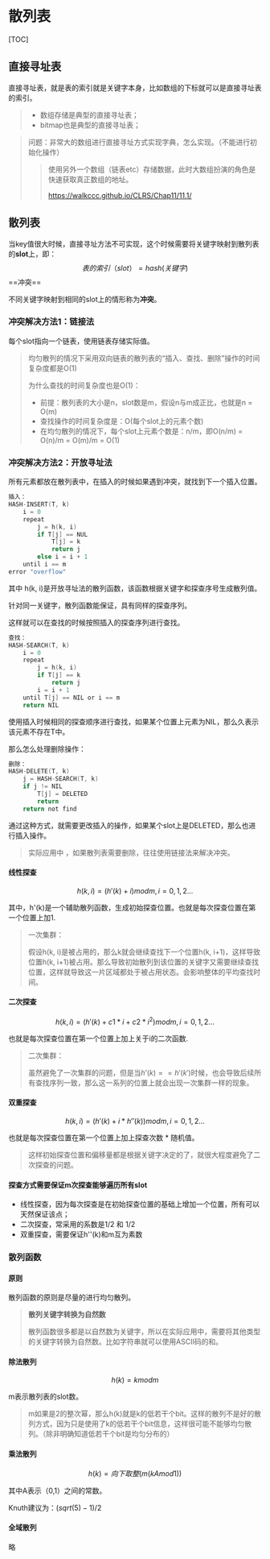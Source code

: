 # 散列表

[TOC]

## 直接寻址表

直接寻址表，就是表的索引就是关键字本身，比如数组的下标就可以是直接寻址表的索引。

> - 数组存储是典型的直接寻址表；
> - bitmap也是典型的直接寻址表；

> 问题：非常大的数组进行直接寻址方式实现字典，怎么实现。（不能进行初始化操作）
>
> > 使用另外一个数组（链表etc）存储数据，此时大数组扮演的角色是快速获取真正数组的地址。
> >
> > https://walkccc.github.io/CLRS/Chap11/11.1/

## 散列表

当key值很大时候，直接寻址方法不可实现，这个时候需要将关键字映射到散列表的**slot**上，即：
$$
表的索引（slot） = hash(关键字)
$$
==冲突==

不同关键字映射到相同的slot上的情形称为**冲突**。

### 冲突解决方法1：链接法

每个slot指向一个链表，使用链表存储实际值。

> 均匀散列的情况下采用双向链表的散列表的“插入、查找、删除”操作的时间复杂度都是O(1)
>
> 为什么查找的时间复杂度也是O(1)：
>
> - 前提：散列表的大小是n，slot数是m，假设n与m成正比，也就是n = O(m)
> - 查找操作的时间复杂度是：O(每个slot上的元素个数)
> - 在均匀散列的情况下，每个slot上元素个数是：n/m，即O(n/m) = O(n)/m = O(m)/m = O(1)

### 冲突解决方法2：开放寻址法

所有元素都放在散列表中，在插入的时候如果遇到冲突，就找到下一个插入位置。

```c
插入：
HASH-INSERT(T, k)
    i = 0
    repeat
    	j = h(k, i)
    	if T[j] == NUL
    		T[j] = k
    		return j
    	else i = i + 1
	until i == m
error "overflow"
```

其中 h(k, i)是开放寻址法的散列函数，该函数根据关键字和探查序号生成散列值。

针对同一关键字，散列函数能保证，具有同样的探查序列。

这样就可以在查找的时候按照插入的探查序列进行查找。

```c
查找：
HASH-SEARCH(T, k)
	i = 0
	repeat
		j = h(k, i)
		if T[j] == k
			return j
		i = i + 1
	until T[j] == NIL or i == m
	return NIL
```

使用插入时候相同的探查顺序进行查找，如果某个位置上元素为NIL，那么久表示该元素不存在T中。

那么怎么处理删除操作：

```c
删除：
HASH-DELETE(T, k)
	j = HASH-SEARCH(T, k)
	if j != NIL
		T[j] = DELETED
		return 
    return not find
```

通过这种方式，就需要更改插入的操作，如果某个slot上是DELETED，那么也进行插入操作。

>实际应用中 ，如果散列表需要删除，往往使用链接法来解决冲突。

#### 线性探查

$$
h(k, i) = (h'(k) + i) mod m, i = 0,1,2...
$$

其中，h'(k)是一个辅助散列函数，生成初始探查位置。也就是每次探查位置在第一个位置上加1.

> 一次集群：
>
> 假设h(k, i)是被占用的，那么k就会继续查找下一个位置h(k, i+1)，这样导致位置h(k, i+1)被占用。那么导致初始散列到该位置的关键字又需要继续查找位置，这样就导致这一片区域都处于被占用状态。会影响整体的平均查找时间。

#### 二次探查
$$
h(k, i) = (h'(k) + c1*i + c2*i^2) mod m, i = 0,1,2...
$$

也就是每次探查位置在第一个位置上加上关于i的二次函数.

> 二次集群：
>
> 虽然避免了一次集群的问题，但是当$h’(k)== h'(k')$时候，也会导致后续所有查找序列一致，那么这一系列的位置上就会出现一次集群一样的现象。

#### 双重探查

$$
h(k, i) = (h'(k) + i *h''(k)) mod m, i = 0,1,2...
$$

也就是每次探查位置在第一个位置上加上探查次数 * 随机值。

> 这样初始探查位置和偏移量都是根据关键字决定的了，就很大程度避免了二次探查的问题。

#### 探查方式需要保证m次探查能够遍历所有slot

- 线性探查，因为每次探查是在初始探查位置的基础上增加一个位置，所有可以天然保证该点；
- 二次探查，常采用的系数是1/2 和 1/2
- 双重探查，需要保证h''(k)和m互为素数

### 散列函数

#### 原则

散列函数的原则是尽量的进行均匀散列。

> **散列关键字转换为自然数**
>
> 散列函数很多都是以自然数为关键字，所以在实际应用中，需要将其他类型的关键字转换为自然数。比如字符串就可以使用ASCII码的和。

#### 除法散列

$$
h(k) = k mod m
$$

m表示散列表的slot数。

> m如果是2的整次幂，那么h(k)就是k的低若干个bit。这样的散列不是好的散列方式，因为只是使用了k的低若干个bit信息，这样很可能不能够均匀散列。（除非明确知道低若干个bit是均匀分布的）

#### 乘法散列

$$
h(k) = 向下取整(m(kA mod 1))
$$

其中A表示（0,1）之间的常数。

Knuth建议为：$(sqrt(5) - 1)/2$

#### 全域散列

略


